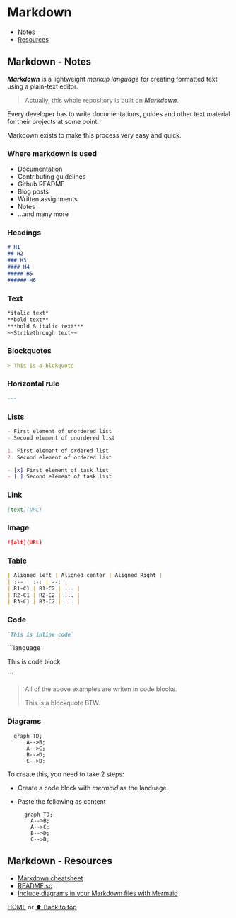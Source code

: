 # Markdown

- [Notes](#markdown---notes)
- [Resources](#markdown---resources)

## Markdown - Notes

***Markdown*** is a lightweight *markup language* for creating formatted text using a plain-text editor.

> Actually, this whole repository is built on ***Markdown***.

Every developer has to write documentations, guides and other text material for their projects at some point.

Markdown exists to make this process very easy and quick.

### Where markdown is used

- Documentation
- Contributing guidelines
- Github README
- Blog posts
- Written assignments
- Notes
- ...and many more

### Headings

```markdown
# H1
## H2
### H3
#### H4
##### H5
###### H6
```

### Text

```markdown
*italic text*
**bold text**
***bold & italic text***
~~Strikethrough text~~
```

### Blockquotes

```markdown
> This is a blokquote
```

### Horizontal rule

```markdown
---
```

### Lists

```markdown
- First element of unordered list
- Second element of unordered list

1. First element of ordered list
2. Second element of ordered list

- [x] First element of task list
- [ ] Second element of task list
```

### Link

```markdown
[text](URL)
```

### Image

```markdown
![alt](URL)
```

### Table

```markdown
| Aligned left | Aligned center | Aligned Right |
| :-- | :-: | --: |
| R1-C1 | R1-C2 | ... |
| R2-C1 | R2-C2 | ... |
| R3-C1 | R3-C2 | ... |
```

### Code

```markdown
`This is inline code`
```

\`\`\`language

This is code block

\`\`\`

> All of the above examples are writen in code blocks.
>
> This is a blockquote BTW.

### Diagrams

```mermaid
  graph TD;
      A-->B;
      A-->C;
      B-->D;
      C-->D;
```

To create this, you need to take 2 steps:

- Create a code block with *mermaid* as the landuage.
- Paste the following as content

  ```text
    graph TD;
      A-->B;
      A-->C;
      B-->D;
      C-->D;
  ```

## Markdown - Resources

- [Markdown cheatsheet](https://www.markdownguide.org/cheat-sheet/)
- [README.so](https://readme.so/editor)
- [Include diagrams in your Markdown files with Mermaid](https://github.blog/2022-02-14-include-diagrams-markdown-files-mermaid/)

[HOME](https://github.com/Stratis-Dermanoutsos/Full-Stack-Notes#full-stack-notes) or [⬆ Back to top](#markdown)
